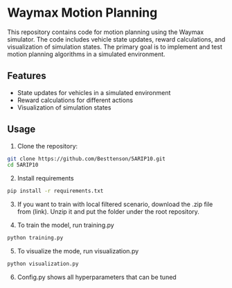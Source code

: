 # Waymax Motion Planning

This repository contains code for motion planning using the Waymax simulator. The code includes vehicle state updates, reward calculations, and visualization of simulation states. The primary goal is to implement and test motion planning algorithms in a simulated environment.

## Features

- State updates for vehicles in a simulated environment
- Reward calculations for different actions
- Visualization of simulation states

## Usage

1. Clone the repository:
```bash
git clone https://github.com/Besttenson/5ARIP10.git
cd 5ARIP10
```
2. Install requirements
```bash
pip install -r requirements.txt
```
3. If you want to train with local filtered scenario, download the .zip file from (link). Unzip it and put the folder under the root repository.

4. To train the model, run training.py
```bash
python training.py
```
5. To visualize the mode, run visualization.py
```bash
python visualization.py
```
6. Config.py shows all hyperparameters that can be tuned
